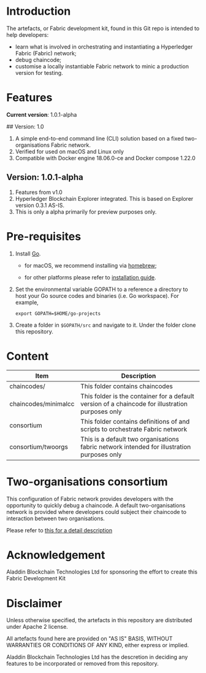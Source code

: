 # Introduction

The artefacts, or Fabric development kit, found in this Git repo is intended to help developers:

* learn what is involved in orchestrating and instantiating a Hyperledger Fabric (Fabric) network;
* debug chaincode;
* customise a locally instantiable Fabric network to minic a production version for testing.

# Features

**Current version**: 1.0.1-alpha

## Version: 1.0

1. A simple end-to-end command line (CLI) solution based on a fixed two-organisations Fabric network.
2. Verified for used on macOS and Linux only
3. Compatible with Docker engine 18.06.0-ce and Docker compose 1.22.0

## Version: 1.0.1-alpha

1. Features from v1.0
2. Hyperledger Blockchain Explorer integrated. This is based on Explorer version 0.3.1 AS-IS.
3. This is only a alpha primarily for preview purposes only.

# Pre-requisites

1. Install [Go](http://golang.org/dl).

    * for macOS, we recommend installing via [homebrew](http://brew.sh/);

    * for other platforms please refer to [installation guide](https://golang.org/doc/install).

2. Set the environmental variable GOPATH to a reference a directory to host your Go source codes and binaries (i.e. Go workspace). For example,

    `export GOPATH=$HOME/go-projects`

3. Create a folder in `$GOPATH/src` and navigate to it. Under the folder clone this repository.

# Content

| Item | Description |
| --- | --- |
| chaincodes/ | This folder contains chaincodes |
| chaincodes/minimalcc | This folder is the container for a default version of a chaincode for illustration purposes only |
| consortium | This folder contains definitions of and scripts to orchestrate Fabric network |
| consortium/twoorgs | This is a default two organisations fabric network intended for illustration purposes only |

# Two-organisations consortium

This configuration of Fabric network provides developers with the opportunity to quickly debug a chaincode. A default two-organisations network is provided where developers could subject their chaincode to interaction between two organisations.

Please refer to [this for a detail description](./docs/two-orgs.md)

# Acknowledgement

Aladdin Blockchain Technologies Ltd for sponsoring the effort to create this Fabric Development Kit 

# Disclaimer

Unless otherwise specified, the artefacts in this repository are distributed under Apache 2 license. 

All artefacts found here are provided on "AS IS" BASIS, WITHOUT WARRANTIES OR CONDITIONS OF ANY KIND, either express or implied.

Aladdin Blockchain Technologies Ltd has the descretion in deciding any features to be incorporated or removed from this repository.

